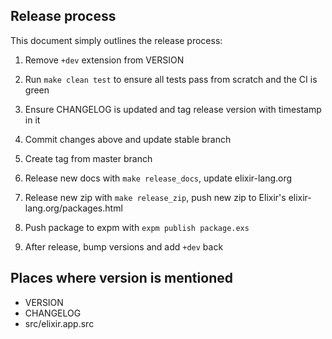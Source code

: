 ## Release process

This document simply outlines the release process:

1) Remove `+dev` extension from VERSION

2) Run `make clean test` to ensure all tests pass from scratch and the CI is green

3) Ensure CHANGELOG is updated and tag release version with timestamp in it

4) Commit changes above and update stable branch

5) Create tag from master branch

6) Release new docs with `make release_docs`, update elixir-lang.org

7) Release new zip with `make release_zip`, push new zip to Elixir's elixir-lang.org/packages.html

8) Push package to expm with `expm publish package.exs`

9) After release, bump versions and add `+dev` back

## Places where version is mentioned

* VERSION
* CHANGELOG
* src/elixir.app.src
